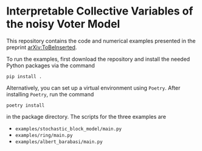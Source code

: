 # Interpretable Collective Variables of the noisy Voter Model

This repository contains the code and numerical examples presented in the preprint [arXiv:ToBeInserted](https://github.com/lueckem/voter-model-CVs).

To run the examples, first download the repository and install the needed Python packages via the command
```
pip install .
```
Alternatively, you can set up a virtual environment using `Poetry`.
After installing `Poetry`, run the command
```
poetry install
```
in the package directory.
The scripts for the three examples are 
- `examples/stochastic_block_model/main.py`
- `examples/ring/main.py`
- `examples/albert_barabasi/main.py`
